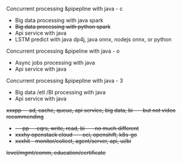 Concurrent processing &pipepline with java - c
* Big data processing with java spark
* ~~Big data processing with python spark~~
* Api service with java 
* LSTM predict with java dp4j, java onnx, nodejs onnx, or python

Concurrent processing &pipeline with java - o
* Async jobs processing with java
* Api service with java


Concurrent processing &pipepline with java - 3
* Big data /etl /BI processing with java
* Api service with java


~~xxxpp -- ad, cache, queue, api service, big data, bi --- but not video recommending~~
  * ~~---pp -- cqrs, write, read, bi --- no much different~~
  * ~~xxxhy openstack cloud --- oci, openshift, k8s-go~~
  * ~~xxxhit - monitor/collect, agent/server, api, ui/bi~~

~~level/mgmt/comm, education/certificate~~
